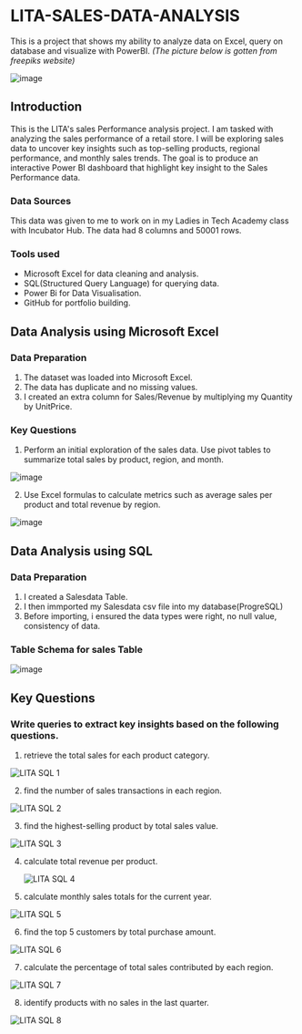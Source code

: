 # LITA-SALES-DATA-ANALYSIS

This is a project that shows my ability to analyze data on Excel, query on database and visualize with PowerBI. *(The picture below is gotten from freepiks website)*

![image](https://github.com/user-attachments/assets/8921915d-7a7f-4289-9682-996de94d2534)

## Introduction

This is the LITA's sales Performance analysis project. I am tasked with analyzing the sales performance of a retail store. I will be exploring sales data to uncover key insights such as top-selling products, regional performance, and monthly sales trends. The goal is to produce an interactive Power BI dashboard that highlight key insight to the Sales Performance data.

### Data Sources

This data was given to me to work on in my Ladies in Tech Academy class with Incubator Hub. The data had 8 columns and 50001 rows. 

### Tools used
- Microsoft Excel for data cleaning and analysis.
- SQL(Structured Query Language) for querying data.
- Power Bi for Data Visualisation.
- GitHub for portfolio building.

## Data Analysis using Microsoft Excel

### Data Preparation

 1. The dataset was loaded into Microsoft Excel.
 2. The data has duplicate and no missing values.
 3. I created an extra column for Sales/Revenue by multiplying my Quantity by UnitPrice.

### Key Questions

1. Perform an initial exploration of the sales data. Use pivot tables to summarize
total sales by product, region, and month.

![image](https://github.com/user-attachments/assets/7df57929-f817-40da-8bdb-3548c4c046c8)

2. Use Excel formulas to calculate metrics such as average sales per product and
total revenue by region.

![image](https://github.com/user-attachments/assets/a6cc670a-48b0-4490-867a-ba2c5d32a7e3)

## Data Analysis using SQL

### Data Preparation
1. I created a Salesdata Table.
2. I then immported my Salesdata csv file into my database(ProgreSQL)
3. Before importing, i ensured the data types were right, no null value, consistency of data.

 ### Table Schema for sales Table

![image](https://github.com/user-attachments/assets/209d9fb3-15e0-4708-8f47-bf6789bb9cec)

 ## Key Questions

 ### Write queries to extract key insights based on the following questions.
1. retrieve the total sales for each product category.

![LITA SQL 1](https://github.com/user-attachments/assets/fe259349-5b7a-49dc-afb3-2fb5b3c84891)

2. find the number of sales transactions in each region.

![LITA SQL 2](https://github.com/user-attachments/assets/4b7ef70f-d65e-4e49-864a-9240190b48cf)

3. find the highest-selling product by total sales value.

![LITA SQL 3](https://github.com/user-attachments/assets/5e79a306-2f43-46b8-9bc2-67b62da95046)

4. calculate total revenue per product.

   ![LITA SQL 4](https://github.com/user-attachments/assets/1ece3685-1db4-4d77-b95d-8ec473a102b4)

5. calculate monthly sales totals for the current year.

![LITA SQL 5](https://github.com/user-attachments/assets/5e1b9384-faea-4d0b-98a8-b0cb9b6c646a)

6. find the top 5 customers by total purchase amount.

![LITA SQL 6](https://github.com/user-attachments/assets/b54364b3-5451-40f7-9e68-6354f2478924)

7. calculate the percentage of total sales contributed by each region.

![LITA SQL 7](https://github.com/user-attachments/assets/5679ef49-ecdb-48ae-b270-d2cbdc5487b8)

8. identify products with no sales in the last quarter.

 ![LITA SQL 8](https://github.com/user-attachments/assets/26965420-447d-4e89-b03b-6a8ac430db87)








  
  
  




